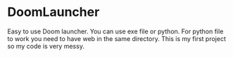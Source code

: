 # DoomLauncher
Easy to use Doom launcher.
You can use exe file or python.
For python file to work you need to have web in the same directory.
This is my first project so my code is very messy.
